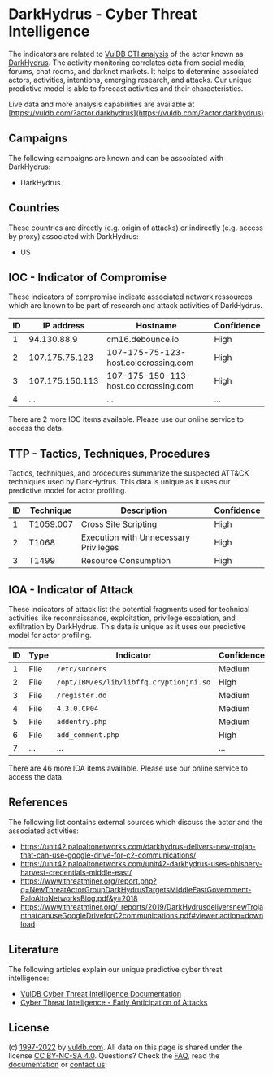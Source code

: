 # DarkHydrus - Cyber Threat Intelligence

The indicators are related to [VulDB CTI analysis](https://vuldb.com/?kb.cti) of the actor known as [DarkHydrus](https://vuldb.com/?actor.darkhydrus). The activity monitoring correlates data from social media, forums, chat rooms, and darknet markets. It helps to determine associated actors, activities, intentions, emerging research, and attacks. Our unique predictive model is able to forecast activities and their characteristics.

Live data and more analysis capabilities are available at [https://vuldb.com/?actor.darkhydrus](https://vuldb.com/?actor.darkhydrus)

## Campaigns

The following campaigns are known and can be associated with DarkHydrus:

* DarkHydrus

## Countries

These countries are directly (e.g. origin of attacks) or indirectly (e.g. access by proxy) associated with DarkHydrus:

* US

## IOC - Indicator of Compromise

These indicators of compromise indicate associated network ressources which are known to be part of research and attack activities of DarkHydrus.

ID | IP address | Hostname | Confidence
-- | ---------- | -------- | ----------
1 | 94.130.88.9 | cm16.debounce.io | High
2 | 107.175.75.123 | 107-175-75-123-host.colocrossing.com | High
3 | 107.175.150.113 | 107-175-150-113-host.colocrossing.com | High
4 | ... | ... | ...

There are 2 more IOC items available. Please use our online service to access the data.

## TTP - Tactics, Techniques, Procedures

Tactics, techniques, and procedures summarize the suspected ATT&CK techniques used by DarkHydrus. This data is unique as it uses our predictive model for actor profiling.

ID | Technique | Description | Confidence
-- | --------- | ----------- | ----------
1 | T1059.007 | Cross Site Scripting | High
2 | T1068 | Execution with Unnecessary Privileges | High
3 | T1499 | Resource Consumption | High

## IOA - Indicator of Attack

These indicators of attack list the potential fragments used for technical activities like reconnaissance, exploitation, privilege escalation, and exfiltration by DarkHydrus. This data is unique as it uses our predictive model for actor profiling.

ID | Type | Indicator | Confidence
-- | ---- | --------- | ----------
1 | File | `/etc/sudoers` | Medium
2 | File | `/opt/IBM/es/lib/libffq.cryptionjni.so` | High
3 | File | `/register.do` | Medium
4 | File | `4.3.0.CP04` | Medium
5 | File | `addentry.php` | Medium
6 | File | `add_comment.php` | High
7 | ... | ... | ...

There are 46 more IOA items available. Please use our online service to access the data.

## References

The following list contains external sources which discuss the actor and the associated activities:

* https://unit42.paloaltonetworks.com/darkhydrus-delivers-new-trojan-that-can-use-google-drive-for-c2-communications/
* https://unit42.paloaltonetworks.com/unit42-darkhydrus-uses-phishery-harvest-credentials-middle-east/
* https://www.threatminer.org/report.php?q=NewThreatActorGroupDarkHydrusTargetsMiddleEastGovernment-PaloAltoNetworksBlog.pdf&y=2018
* https://www.threatminer.org/_reports/2019/DarkHydrusdeliversnewTrojanthatcanuseGoogleDriveforC2communications.pdf#viewer.action=download

## Literature

The following articles explain our unique predictive cyber threat intelligence:

* [VulDB Cyber Threat Intelligence Documentation](https://vuldb.com/?kb.cti)
* [Cyber Threat Intelligence - Early Anticipation of Attacks](https://www.scip.ch/en/?labs.20201022)

## License

(c) [1997-2022](https://vuldb.com/?kb.changelog) by [vuldb.com](https://vuldb.com/?kb.about). All data on this page is shared under the license [CC BY-NC-SA 4.0](https://creativecommons.org/licenses/by-nc-sa/4.0/). Questions? Check the [FAQ](https://vuldb.com/?kb.faq), read the [documentation](https://vuldb.com/?kb) or [contact us](https://vuldb.com/?contact)!

